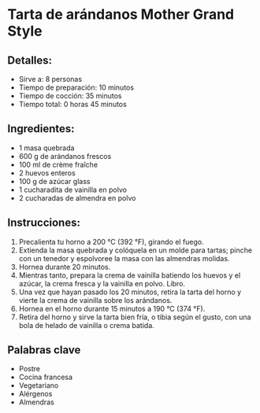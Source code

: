 # Tarta de arándanos Mother Grand Style

## Detalles:
* Sirve a: 8 personas
* Tiempo de preparación: 10 minutos
* Tiempo de cocción: 35 minutos
* Tiempo total: 0 horas 45 minutos

## Ingredientes:
* 1 masa quebrada
* 600 g de arándanos frescos
* 100 ml de crème fraîche
* 2 huevos enteros
* 100 g de azúcar glass
* 1 cucharadita de vainilla en polvo
* 2 cucharadas de almendra en polvo

## Instrucciones:
1. Precalienta tu horno a 200 °C (392 °F), girando el fuego.
1. Extienda la masa quebrada y colóquela en un molde para tartas; pinche con un tenedor y espolvoree la masa con las almendras molidas.
1. Hornea durante 20 minutos.
1. Mientras tanto, prepara la crema de vainilla batiendo los huevos y el azúcar, la crema fresca y la vainilla en polvo. Libro.
1. Una vez que hayan pasado los 20 minutos, retira la tarta del horno y vierte la crema de vainilla sobre los arándanos.
1. Hornea en el horno durante 15 minutos a 190 °C (374 °F).
1. Retira del horno y sirve la tarta bien fría, o tibia según el gusto, con una bola de helado de vainilla o crema batida.

## Palabras clave
* Postre
* Cocina francesa
* Vegetariano
* Alérgenos
 * Almendras